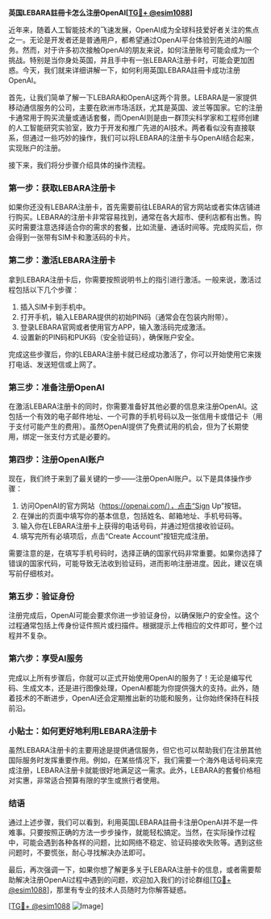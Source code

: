 **英国LEBARA註冊卡怎么注册OpenAI[[TG💪+ @esim1088](https://t.me/s/esim1088)]**

近年来，随着人工智能技术的飞速发展，OpenAI成为全球科技爱好者关注的焦点之一。无论是开发者还是普通用户，都希望通过OpenAI平台体验到先进的AI服务。然而，对于许多初次接触OpenAI的朋友来说，如何注册账号可能会成为一个挑战。特别是当你身处英国，并且手中有一张LEBARA注册卡时，可能会更加困惑。今天，我们就来详细讲解一下，如何利用英国LEBARA註冊卡成功注册OpenAI。

首先，让我们简单了解一下LEBARA和OpenAI这两个背景。LEBARA是一家提供移动通信服务的公司，主要在欧洲市场活跃，尤其是英国、波兰等国家。它的注册卡通常用于购买流量或通话套餐，而OpenAI则是由一群顶尖科学家和工程师创建的人工智能研究实验室，致力于开发和推广先进的AI技术。两者看似没有直接联系，但通过一些巧妙的操作，我们可以将LEBARA的注册卡与OpenAI结合起来，实现账户的注册。

接下来，我们将分步骤介绍具体的操作流程。

### **第一步：获取LEBARA注册卡**

如果你还没有LEBARA注册卡，首先需要前往LEBARA的官方网站或者实体店铺进行购买。LEBARA的注册卡非常容易找到，通常在各大超市、便利店都有出售。购买时需要注意选择适合你的需求的套餐，比如流量、通话时间等。完成购买后，你会得到一张带有SIM卡和激活码的卡片。

### **第二步：激活LEBARA注册卡**

拿到LEBARA注册卡后，你需要按照说明书上的指引进行激活。一般来说，激活过程包括以下几个步骤：

1. 插入SIM卡到手机中。
2. 打开手机，输入LEBARA提供的初始PIN码（通常会在包装内附带）。
3. 登录LEBARA官网或者使用官方APP，输入激活码完成激活。
4. 设置新的PIN码和PUK码（安全验证码），确保账户安全。

完成这些步骤后，你的LEBARA注册卡就已经成功激活了，你可以开始使用它来拨打电话、发送短信或上网了。

### **第三步：准备注册OpenAI**

在激活LEBARA注册卡的同时，你需要准备好其他必要的信息来注册OpenAI。这包括一个有效的电子邮件地址、一个可靠的手机号码以及一张信用卡或借记卡（用于支付可能产生的费用）。虽然OpenAI提供了免费试用的机会，但为了长期使用，绑定一张支付方式是必要的。

### **第四步：注册OpenAI账户**

现在，我们终于来到了最关键的一步——注册OpenAI账户。以下是具体操作步骤：

1. 访问OpenAI的官方网站（https://openai.com/），点击“Sign Up”按钮。
2. 在弹出的页面中填写你的基本信息，包括姓名、邮箱地址、手机号码等。
3. 输入你在LEBARA注册卡上获得的电话号码，并通过短信接收验证码。
4. 填写完所有必填项后，点击“Create Account”按钮完成注册。

需要注意的是，在填写手机号码时，选择正确的国家代码非常重要。如果你选择了错误的国家代码，可能导致无法收到验证码，进而影响注册进度。因此，建议在填写前仔细核对。

### **第五步：验证身份**

注册完成后，OpenAI可能会要求你进一步验证身份，以确保账户的安全性。这个过程通常包括上传身份证件照片或扫描件。根据提示上传相应的文件即可，整个过程并不复杂。

### **第六步：享受AI服务**

完成以上所有步骤后，你就可以正式开始使用OpenAI的服务了！无论是编写代码、生成文本，还是进行图像处理，OpenAI都能为你提供强大的支持。此外，随着技术的不断进步，OpenAI还会定期推出新的功能和服务，让你始终保持在科技前沿。

### **小贴士：如何更好地利用LEBARA注册卡**

虽然LEBARA注册卡的主要用途是提供通信服务，但它也可以帮助我们在注册其他国际服务时发挥重要作用。例如，在某些情况下，我们需要一个海外电话号码来完成注册，LEBARA注册卡就能很好地满足这一需求。此外，LEBARA的套餐价格相对实惠，非常适合预算有限的学生或旅行者使用。

### **结语**

通过上述步骤，我们可以看到，利用英国LEBARA註冊卡注册OpenAI并不是一件难事。只要按照正确的方法一步步操作，就能轻松搞定。当然，在实际操作过程中，可能会遇到各种各样的问题，比如网络不稳定、验证码接收失败等。遇到这些问题时，不要慌张，耐心寻找解决办法即可。

最后，再次强调一下，如果你想了解更多关于LEBARA注册卡的信息，或者需要帮助解决注册OpenAI过程中遇到的问题，欢迎加入我们的讨论群组[[TG💪+ @esim1088](https://t.me/s/esim1088)]，那里有专业的技术人员随时为你解答疑惑。

[[TG💪+ @esim1088](https://t.me/s/esim1088) ![Image](https://i.postimg.cc/4NQfJmqS/Snipaste-2025-05-13-00-14-12.png)]